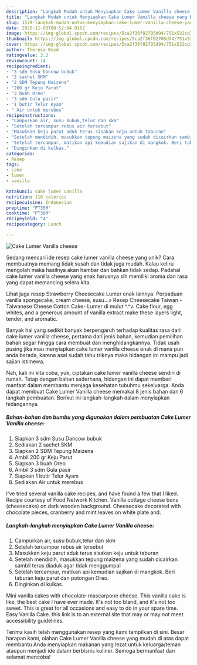 ```yaml
---
description: "Langkah Mudah untuk Menyiapkan Cake Lumer Vanilla cheese yang Enak"
title: "Langkah Mudah untuk Menyiapkan Cake Lumer Vanilla cheese yang Enak"
slug: 1579-langkah-mudah-untuk-menyiapkan-cake-lumer-vanilla-cheese-yang-enak
date: 2020-11-03T00:52:04.816Z
image: https://img-global.cpcdn.com/recipes/5ca2f36f02705d94/751x532cq70/cake-lumer-vanilla-cheese-foto-resep-utama.jpg
thumbnail: https://img-global.cpcdn.com/recipes/5ca2f36f02705d94/751x532cq70/cake-lumer-vanilla-cheese-foto-resep-utama.jpg
cover: https://img-global.cpcdn.com/recipes/5ca2f36f02705d94/751x532cq70/cake-lumer-vanilla-cheese-foto-resep-utama.jpg
author: Theresa Boyd
ratingvalue: 3.2
reviewcount: 14
recipeingredient:
- "3 sdm Susu Dancow bubuk"
- "2 sachet SKM"
- "2 SDM Tepung Maizena"
- "200 gr Keju Parut"
- "3 buah Oreo"
- "3 sdm Gula pasir"
- "1 butir Telur Ayam"
- " Air untuk merebus"
recipeinstructions:
- "Campurkan air, susu bubuk,telur dan skm"
- "Setelah tercampur rebus air tersebut"
- "Masukkan keju parut aduk terus sisakan keju untuk taburan"
- "Setelah mendidih, masukkan tepung maizena yang sudah dicairkan sambil terus diaduk agar tidak menggumpal"
- "Setelah tercampur, matikan api kemudian sajikan di mangkok. Beri taburan keju parut dan potongan Oreo."
- "Dinginkan di kulkas."
categories:
- Resep
tags:
- cake
- lumer
- vanilla

katakunci: cake lumer vanilla 
nutrition: 118 calories
recipecuisine: Indonesian
preptime: "PT35M"
cooktime: "PT36M"
recipeyield: "4"
recipecategory: Lunch

---
```



![Cake Lumer Vanilla cheese](https://img-global.cpcdn.com/recipes/5ca2f36f02705d94/751x532cq70/cake-lumer-vanilla-cheese-foto-resep-utama.jpg)

Sedang mencari ide resep cake lumer vanilla cheese yang unik? Cara membuatnya memang tidak susah dan tidak juga mudah. Kalau keliru mengolah maka hasilnya akan hambar dan bahkan tidak sedap. Padahal cake lumer vanilla cheese yang enak harusnya sih memiliki aroma dan rasa yang dapat memancing selera kita.

Lihat juga resep Strawberry Cheesecake Lumer enak lainnya. Perpaduan vanilla spongecake, cream cheese, susu…» Resep Cheesecake Taiwan - Taiwanese Cheese Cotton Cake- Lumer di mulut ^.^v. Cake flour, egg whites, and a generous amount of vanilla extract make these layers light, tender, and aromatic.

Banyak hal yang sedikit banyak berpengaruh terhadap kualitas rasa dari cake lumer vanilla cheese, pertama dari jenis bahan, kemudian pemilihan bahan segar hingga cara membuat dan menghidangkannya. Tidak usah pusing jika mau menyiapkan cake lumer vanilla cheese enak di mana pun anda berada, karena asal sudah tahu triknya maka hidangan ini mampu jadi sajian istimewa.


Nah, kali ini kita coba, yuk, ciptakan cake lumer vanilla cheese sendiri di rumah. Tetap dengan bahan sederhana, hidangan ini dapat memberi manfaat dalam membantu menjaga kesehatan tubuhmu sekeluarga. Anda dapat membuat Cake Lumer Vanilla cheese memakai 8 jenis bahan dan 6 langkah pembuatan. Berikut ini langkah-langkah dalam menyiapkan hidangannya.

<!--inarticleads1-->

##### Bahan-bahan dan bumbu yang digunakan dalam pembuatan Cake Lumer Vanilla cheese:

1. Siapkan 3 sdm Susu Dancow bubuk
1. Sediakan 2 sachet SKM
1. Siapkan 2 SDM Tepung Maizena
1. Ambil 200 gr Keju Parut
1. Siapkan 3 buah Oreo
1. Ambil 3 sdm Gula pasir
1. Siapkan 1 butir Telur Ayam
1. Sediakan  Air untuk merebus


I&#39;ve tried several vanilla cake recipes, and have found a few that I liked. Recipe courtesy of Food Network Kitchen. Vanilla cottage cheese buns (cheesecake) on dark wooden background. Cheesecake decorated with chocolate pieces, cranberry and mint leaves on white plate and. 

<!--inarticleads2-->

##### Langkah-langkah menyiapkan Cake Lumer Vanilla cheese:

1. Campurkan air, susu bubuk,telur dan skm
1. Setelah tercampur rebus air tersebut
1. Masukkan keju parut aduk terus sisakan keju untuk taburan
1. Setelah mendidih, masukkan tepung maizena yang sudah dicairkan sambil terus diaduk agar tidak menggumpal
1. Setelah tercampur, matikan api kemudian sajikan di mangkok. Beri taburan keju parut dan potongan Oreo.
1. Dinginkan di kulkas.


Mini vanilla cakes with chocolate-mascarpone cheese. This vanilla cake is like, the best cake I have ever made. It&#39;s not too bland, and it&#39;s not too sweet. This is great for all occasions and easy to do in your spare time. Easy Vanilla Cake. this link is to an external site that may or may not meet accessibility guidelines. 

Terima kasih telah menggunakan resep yang kami tampilkan di sini. Besar harapan kami, olahan Cake Lumer Vanilla cheese yang mudah di atas dapat membantu Anda menyiapkan makanan yang lezat untuk keluarga/teman ataupun menjadi ide dalam berbisnis kuliner. Semoga bermanfaat dan selamat mencoba!

